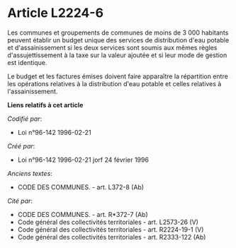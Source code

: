 # Article L2224-6

Les communes et groupements de communes de moins de 3 000 habitants peuvent établir un budget unique des services de
distribution d'eau potable et d'assainissement si les deux services sont soumis aux mêmes règles d'assujettissement à la taxe
sur la valeur ajoutée et si leur mode de gestion est identique.

Le budget et les factures émises doivent faire apparaître la répartition entre les opérations relatives à la distribution
d'eau potable et celles relatives à l'assainissement.

**Liens relatifs à cet article**

_Codifié par_:

  - Loi n°96-142 1996-02-21

_Créé par_:

  - Loi n°96-142 1996-02-21 jorf 24 février 1996

_Anciens textes_:

  - CODE DES COMMUNES. - art. L372-8 (Ab)

_Cité par_:

  - CODE DES COMMUNES. - art. R*372-7 (Ab)
  - Code général des collectivités territoriales - art. L2573-26 (V)
  - Code général des collectivités territoriales - art. R2224-19-1 (V)
  - Code général des collectivités territoriales - art. R2333-122 (Ab)
